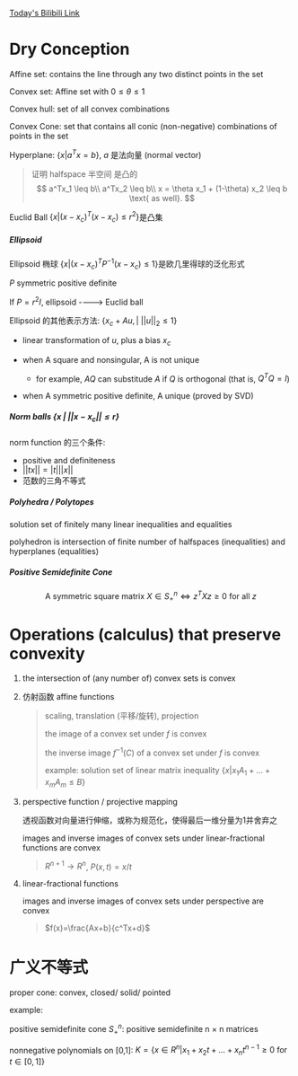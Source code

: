 [Today's Bilibili Link](https://lagunita.stanford.edu/courses/Engineering/CVX101/Winter2014/about)

# Dry Conception

Affine set: contains the line through any two distinct points in the set

Convex set: Affine set with $0 \leq\theta\leq 1$

Convex hull: set of all convex combinations

Convex Cone: set that contains all conic (non-negative) combinations of points in the set

Hyperplane: $\{x|a^Tx=b\}$, $a$ 是法向量 (normal vector)

> 证明 halfspace 半空间 是凸的
> $$
> a^Tx_1 \leq b\\
> a^Tx_2 \leq b\\
> x = \theta x_1 + (1-\theta) x_2 \leq b \text{ as well}.
> $$

Euclid Ball $\{x |  (x-x_c)^T(x-x_c) \leq r^2\}$是凸集

##### Ellipsoid

Ellipsoid 椭球 $\{x |  (x-x_c)^TP^{-1}(x-x_c) \leq 1\}$是欧几里得球的泛化形式

$P$ symmetric positive definite

If $P=r^2I$, ellipsoid ----> Euclid ball

Ellipsoid 的其他表示方法: $\{x_c+Au, \text{| } ||u||_2 \leq 1\}$

- linear transformation of $u$, plus a bias $x_c$

- when A square and nonsingular, A is not unique 
  - for example, $AQ$ can substitude $A$ if $Q$ is orthogonal (that is, $Q^TQ = I$)
- when A symmetric positive definite, A unique (proved by SVD)

##### Norm balls $\{x \text{ | } ||x-x_c|| \leq r\}$

norm function 的三个条件:

- positive and definiteness
- $||tx||=|t|||x||$
- 范数的三角不等式

##### Polyhedra / Polytopes

solution set of finitely many linear inequalities and equalities

polyhedron is intersection of finite number of halfspaces (inequalities) and hyperplanes (equalities)

##### Positive Semidefinite Cone

$$
\text{A symmetric square matrix } X \in S^n_+ \Leftrightarrow z^TXz \geq 0 \text{ for all }z
$$

# Operations (calculus) that preserve convexity

1. the intersection of (any number of) convex sets is convex

2. 仿射函数 affine functions

   > scaling, translation (平移/旋转), projection
   >
   > the image of a convex set under $f$ is convex
   >
   > the inverse image $f^{−1} (C)$ of a convex set under $f$ is convex
   >
   > example:  solution set of linear matrix inequality $\{x|x_1A_1+...+x_mA_m \leq B\}$

3. perspective function / projective mapping

   透视函数对向量进行伸缩，或称为规范化，使得最后一维分量为1并舍弃之

   images and inverse images of convex sets under linear-fractional functions
   are convex

   > $R^{n+1} \rightarrow R^n$, $P(x,t) = x/t$

4. linear-fractional functions

   images and inverse images of convex sets under perspective are convex

   > $f(x)=\frac{Ax+b}{c^Tx+d}$

# 广义不等式

proper cone: convex, closed/ solid/ pointed

example:  

positive semidefinite cone $S_+^n$: positive semidefinite n × n matrices

nonnegative polynomials on [0,1]: $K=\{x\in R^n | x_1+x_2t+...+x_nt^{n-1} \geq 0 \text{ for } t \in [0,1]\}$